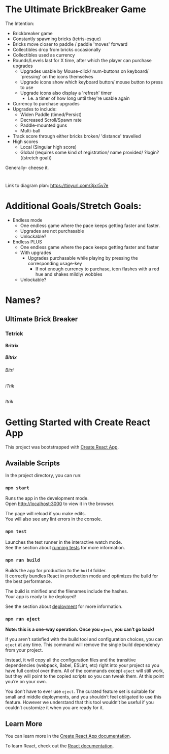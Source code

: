 
# The Ultimate BrickBreaker Game
The Intention:
- Brickbreaker game
- Constantly spawning bricks (tetris-esque)
- Bricks move closer to paddle / paddle 'moves' forward
- Collectibles drop from bricks occasionally
- Collectibles used as currency 
- Rounds/Levels last for X time, after which the player can purchase upgrades
  - Upgrades usable by Mouse-click/ num-buttons on keyboard/ 'pressing' on the icons themselves
  - Upgrade icons show which keyboard button/ mouse button to press to use
  - Upgrade icons also display a 'refresh' timer
    - I.e. a timer of how long until they're usable again
- Currency to purchase upgrades
- Upgrades to include:
  - Widen Paddle (timed/Persist)
  - Decreased Scroll/Spawn rate
  - Paddle-mounted guns
  - Multi-ball 
- Track score through either bricks broken/ 'distance' travelled
- High scores 
  - Local (Singular high score)
  - Global (requires some kind of registration/ name provided/ ?login? ((stretch goal)) 


Generally- cheese it.

#

Link to diagram plan:
https://tinyurl.com/3jxr5v7e

#

# Additional Goals/Stretch Goals:
- Endless mode
  - One endless game where the pace keeps getting faster and faster.
  - Upgrades are not purchasable
  - Unlockable?
- Endless PLUS
  - One endless game where the pace keeps getting faster and faster
  - With upgrades
    - Upgrades purchasable while playing by pressing the corresponding usage-key
      - If not enough currency to purchase, icon flashes with a red hue and shakes mildly/ wobbles
  - Unlockable?

#

# Names?
## Ultimate Brick Breaker
### Tetrick
#### Britrix
##### Bitrix
###### Bitri
###### iTrik
###### Itrik

#

# Getting Started with Create React App

This project was bootstrapped with [Create React App](https://github.com/facebook/create-react-app).

## Available Scripts

In the project directory, you can run:

### `npm start`

Runs the app in the development mode.\
Open [http://localhost:3000](http://localhost:3000) to view it in the browser.

The page will reload if you make edits.\
You will also see any lint errors in the console.

### `npm test`

Launches the test runner in the interactive watch mode.\
See the section about [running tests](https://facebook.github.io/create-react-app/docs/running-tests) for more information.

### `npm run build`

Builds the app for production to the `build` folder.\
It correctly bundles React in production mode and optimizes the build for the best performance.

The build is minified and the filenames include the hashes.\
Your app is ready to be deployed!

See the section about [deployment](https://facebook.github.io/create-react-app/docs/deployment) for more information.

### `npm run eject`

**Note: this is a one-way operation. Once you `eject`, you can’t go back!**

If you aren’t satisfied with the build tool and configuration choices, you can `eject` at any time. This command will remove the single build dependency from your project.

Instead, it will copy all the configuration files and the transitive dependencies (webpack, Babel, ESLint, etc) right into your project so you have full control over them. All of the commands except `eject` will still work, but they will point to the copied scripts so you can tweak them. At this point you’re on your own.

You don’t have to ever use `eject`. The curated feature set is suitable for small and middle deployments, and you shouldn’t feel obligated to use this feature. However we understand that this tool wouldn’t be useful if you couldn’t customize it when you are ready for it.

## Learn More

You can learn more in the [Create React App documentation](https://facebook.github.io/create-react-app/docs/getting-started).

To learn React, check out the [React documentation](https://reactjs.org/).
